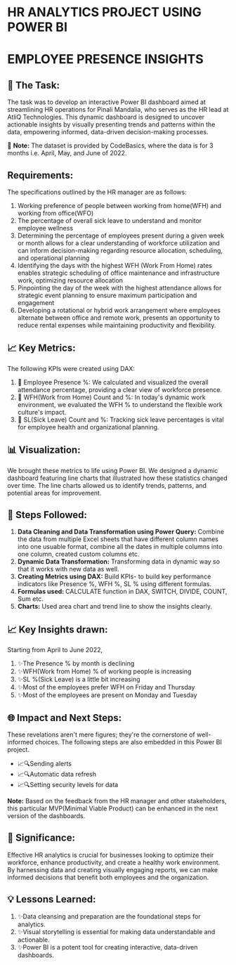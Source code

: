 # HR ANALYTICS PROJECT USING POWER BI 
<h1>EMPLOYEE PRESENCE INSIGHTS</h1>

<H2>💼 The Task:  </H2>
The task was to develop an interactive Power BI dashboard aimed at streamlining HR operations for Pinali Mandalia, who serves as the HR lead at AtliQ Technologies. This dynamic dashboard is designed to uncover actionable insights by visually presenting trends and patterns within the data, empowering informed, data-driven decision-making processes.

🚀 <B>Note:</B> The dataset is provided by CodeBasics, where the data is for 3 months i.e. April, May, and June of 2022. 

<H2>Requirements:</H2> 
The specifications outlined by the HR manager are as follows:
<OL>
<LI> Working preference of people between working from home(WFH) and working from office(WFO)</LI>
<LI> The percentage of overall sick leave to understand and monitor employee wellness</LI>
<LI> Determining the percentage of employees present during a given week or month allows for a clear understanding of workforce utilization and can inform decision-making regarding resource allocation, scheduling, and operational planning</LI>
<LI> Identifying the days with the highest WFH (Work From Home) rates enables strategic scheduling of office maintenance and infrastructure work, optimizing resource allocation</LI>
<LI> Pinpointing the day of the week with the highest attendance allows for strategic event planning to ensure maximum participation and engagement</LI>
<LI> Developing a rotational or hybrid work arrangement where employees alternate between office and remote work, presents an opportunity to reduce rental expenses while maintaining productivity and flexibility.</LI>
</OL>

<H2>📈 Key Metrics:</H2>
The following KPIs were created using DAX:
<OL>
<LI>📆 Employee Presence %: We calculated and visualized the overall attendance percentage, providing a clear view of workforce presence.</LI>
<LI>💼 WFH(Work from Home) Count and %: In today's dynamic work environment, we evaluated the WFH % to understand the flexible work culture's impact.</LI>
<LI>🤒 SL(Sick Leave) Count and %: Tracking sick leave percentages is vital for employee health and organizational planning.</LI>
</OL>
<H2>📊 Visualization:</H2>
We brought these metrics to life using Power BI. We designed a dynamic dashboard featuring line charts that illustrated how these statistics changed over time. The line charts allowed us to identify trends, patterns, and potential areas for improvement.

<H2>📌 Steps Followed: </H2>

<OL>
<LI><B> Data Cleaning and Data Transformation using Power Query:</B> Combine the data from multiple Excel sheets that have different column names into one usuable format, combine all the dates in multiple columns into one column,
created custom columns etc.</LI>
<LI><B> Dynamic Data Transformation:</B> Transforming data in dynamic way so that it works with new data as well.</LI>
<LI><B> Creating Metrics using DAX:</B> Build KPIs- to build key performance indicators like Presence %, WFH %, SL % using different formulas.</LI>
<LI><B>Formulas used: </B>CALCULATE function in DAX, SWITCH, DIVIDE, COUNT, Sum etc.</LI>
<LI><B>Charts:</B> Used area chart and trend line to show the insights clearly.</LI>
</OL>
<h2>📈 Key Insights drawn:</h2>
Starting from April to June 2022,
<ol>  
<li>✨The Presence % by month is declining</li>
<li>✨WFH(Work from Home) % of working people is increasing</li>
<li>✨SL %(Sick Leave) is a little bit increasing</li>
<li>✨Most of the employees prefer WFH on Friday and Thursday</li>
<li>✨Most of the employees are present on Monday and Tuesday</li>
</ol>

<h2>🌐 Impact and Next Steps:</h2>
These revelations aren't mere figures; they're the cornerstone of well-informed choices. The following steps are also embedded in this Power BI project. 
<ul>
<li>📈🔍Sending alerts</li>
<li>📈🔍Automatic data refresh</li>
<li>📈🔍Setting security levels for data</li>
</ul>

<B>Note:</B> Based on the feedback from the HR manager and other stakeholders, this particular MVP(Minimal Viable Product) can be enhanced in the next version of the dashboards.

<h2>📌 Significance:</h2>
Effective HR analytics is crucial for businesses looking to optimize their workforce, enhance productivity, and create a healthy work environment. By harnessing data and creating visually engaging reports, we can make informed decisions that benefit both employees and the organization.

<h2>💡 Lessons Learned:</h2>
<ol>
  <li>✨Data cleansing and preparation are the foundational steps for analytics.</li>
  <li>✨Visual storytelling is essential for making data understandable and actionable.</li>
  <li>✨Power BI is a potent tool for creating interactive, data-driven dashboards.</li>
</ol>
